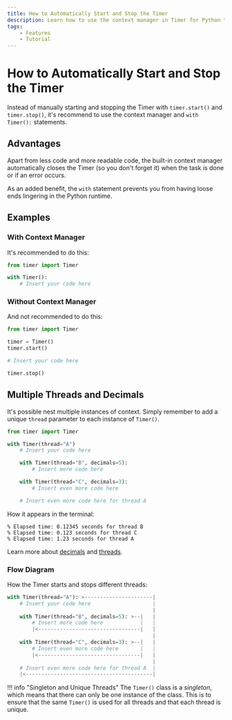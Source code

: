 ```yaml
---
title: How to Automatically Start and Stop the Timer
description: Learn how to use the context manager in Timer for Python to automatically start and stop the timer. Includes code examples for beginners and advanced users.
tags:
    - Features
    - Tutorial
---
```


# How to Automatically Start and Stop the Timer
Instead of manually starting and stopping the Timer with `timer.start()` and `timer.stop()`, it's recommend to use the context manager and `with Timer():` statements.

## Advantages
Apart from less code and more readable code, the built-in context manager automatically closes the Timer (so you don't forget it) when the task is done or if an error occurs.

As an added benefit, the `with` statement prevents you from having loose ends lingering in the Python runtime.

## Examples
### With Context Manager
It's recommended to do this:

```python linenums="1" hl_lines="3"
from timer import Timer

with Timer():
    # Insert your code here
```

### Without Context Manager
And not recommended to do this:

```python linenums="1" hl_lines="3-4 8"
from timer import Timer

timer = Timer()
timer.start()

# Insert your code here

timer.stop()
```

## Multiple Threads and Decimals
It's possible nest multiple instances of context. Simply remember to add a unique `thread` parameter to each instance of `Timer()`.

```python linenums="1" hl_lines="3 6 9"
from timer import Timer

with Timer(thread="A")
    # Insert your code here

    with Timer(thread="B", decimals=5):
        # Insert more code here

    with Timer(thread="C", decimals=3):
        # Insert even more code here

    # Insert even more code here for thread A
```

How it appears in the terminal:

<pre><code>% Elapsed time: 0.12345 seconds for thread <span class="fg-green">B</span>
% Elapsed time: 0.123 seconds for thread <span class="fg-green">C</span>
% Elapsed time: 1.23 seconds for thread <span class="fg-green">A</span></code></pre>

Learn more about [decimals](decimals.md) and [threads](multiple-threads.md).

### Flow Diagram
How the Timer starts and stops different threads:

```python title="" hl_lines="1 4"
with Timer(thread="A"): >----------------------|
    # Insert your code here                    |
                                               |
    with Timer(thread="B", decimals=5): >--|   |
        # Insert more code here            |   |
        |<---------------------------------|   |
                                               |
    with Timer(thread="C", decimals=3): >--|   |
        # Insert even more code here       |   |
        |<---------------------------------|   |
                                               |
    # Insert even more code here for thread A  |                                               |
    |<-----------------------------------------|
```

!!! info "Singleton and Unique Threads"
    The `Timer()` class is a _singleton_, which means that there can only be one instance of the class. This is to ensure that the same `Timer()` is used for all threads and that each thread is unique.

